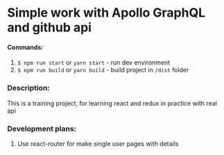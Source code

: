 # Simple work with Apollo GraphQL and github api

#### Commands:

1. `$ npm run start` or `yarn start` - run dev environment
2. `$ npm run build` or `yarn build` - build project in `/dist` folder

### Description:

This is a training project, for learning react and redux in practice with real api

### Development plans:

1. Use react-router for make single user pages with details
